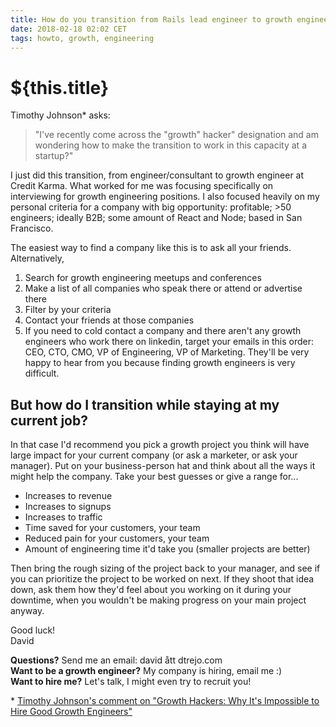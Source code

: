 ```yaml
---
title: How do you transition from Rails lead engineer to growth engineer?
date: 2018-02-18 02:02 CET
tags: howto, growth, engineering
---
```

# ${this.title}

Timothy Johnson* asks:

> "I've recently come across the "growth" hacker" designation and am wondering how to make the transition to work in this capacity at a startup?"

I just did this transition, from engineer/consultant to growth engineer at Credit Karma. What worked for me was focusing specifically on interviewing for growth engineering positions. I also focused heavily on my personal criteria for a company with big opportunity: profitable; >50 engineers; ideally B2B; some amount of React and Node; based in San Francisco.

The easiest way to find a company like this is to ask all your friends. Alternatively,

1. Search for growth engineering meetups and conferences
3. Make a list of all companies who speak there or attend or advertise there
3. Filter by your criteria
4. Contact your friends at those companies
5. If you need to cold contact a company and there aren't any growth engineers who work there on linkedin, target your emails in this order: CEO, CTO, CMO, VP of Engineering, VP of Marketing. They'll be very happy to hear from you because finding growth engineers is very difficult.

## But how do I transition while staying at my current job?

In that case I'd recommend you pick a growth project you think will have large impact for your current company (or ask a marketer, or ask your manager). Put on your business-person hat and think about all the ways it might help the company. Take your best guesses or give a range for...

- Increases to revenue
- Increases to signups
- Increases to traffic
- Time saved for your customers, your team
- Reduced pain for your customers, your team
- Amount of engineering time it'd take you (smaller projects are better)

Then bring the rough sizing of the project back to your manager, and see if you can prioritize the project to be worked on next. If they shoot that idea down, ask them how they'd feel about you working on it during your downtime, when you wouldn't be making progress on your main project anyway.

Good luck!  
David

**Questions?** Send me an email: david ått dtrejo.com  
**Want to be a growth engineer?** My company is hiring, email me :)  
**Want to hire me?** Let's talk, I might even try to recruit you!  

\* [Timothy Johnson's comment on "Growth Hackers: Why It's Impossible to Hire Good Growth Engineers"](https://growthhackers.com/articles/why-its-impossible-to-hire-good-growth-engineers/#comment-10660)
